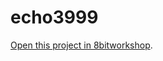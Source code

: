 echo3999
=====

[Open this project in 8bitworkshop](http://8bitworkshop.com/redir.html?platform=nes&githubURL=https%3A%2F%2Fgithub.com%2FMichaelAllenShoemaker%2Fecho3999&file=hello.c).

